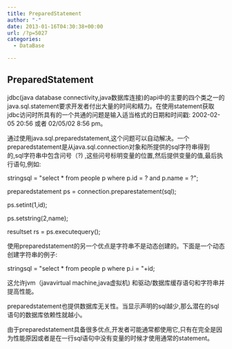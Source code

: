 ```yaml
---
title: PreparedStatement
author: "-"
date: 2013-01-16T04:30:38+00:00
url: /?p=5027
categories:
  - DataBase

---
```

## PreparedStatement
jdbc(java database connectivity,java数据库连接)的api中的主要的四个类之一的java.sql.statement要求开发者付出大量的时间和精力。在使用statement获取jdbc访问时所具有的一个共通的问题是输入适当格式的日期和时间戳: 2002-02-05 20:56 或者 02/05/02 8:56 pm。 
  
通过使用java.sql.preparedstatement,这个问题可以自动解决。一个preparedstatement是从java.sql.connection对象和所提供的sql字符串得到的,sql字符串中包含问号（?) ,这些问号标明变量的位置,然后提供变量的值,最后执行语句,例如:  
  
stringsql = "select * from people p where p.id = ? and p.name = ?";
  
preparedstatement ps = connection.preparestatement(sql);
  
ps.setint(1,id);
  
ps.setstring(2,name);
  
resultset rs = ps.executequery(); 
  
使用preparedstatement的另一个优点是字符串不是动态创建的。下面是一个动态创建字符串的例子:  
  
stringsql = "select * from people p where p.i = "+id; 

这允许jvm（javavirtual machine,java虚拟机) 和驱动/数据库缓存语句和字符串并提高性能。
  
preparedstatement也提供数据库无关性。当显示声明的sql越少,那么潜在的sql语句的数据库依赖性就越小。
  
由于preparedstatement具备很多优点,开发者可能通常都使用它,只有在完全是因为性能原因或者是在一行sql语句中没有变量的时候才使用通常的statement。